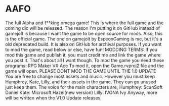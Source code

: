 # AAFO
The full Alpha and f**king omega game!
This is where the full game and the coming dlc will be
released. The reason I'm putting it on GitHub
instead of gamejolt is because I want the game
to be open source for mods. Also, this is the
official game. The one on gamejolt by EspeonGaming
is me, but it's a old deprecated build. It is also
on GitHub for archival purposes. If you want to mod
the game, read below or else, have fun!
MODDING TERMS:
If you mod this game and publish it, you must
credit me and link the game where you post it.
That's about all I want though.
To mod the game you need these programs:
RPG Maker VX Ace
To mod it, open the Game.rvproj2 file
and the game will open.
PLEASE DONT MOD THE GAME UNTIL THE 1.0 UPDATE
You are free to change most assets and music.
However you must keep Humphrey, Kate, Lilly,
and their assets in the game. They can go unused just keep them.
The voice for the main characters are,
Humphrey: ScanSoft Daniel
Kate: Microsoft Hazel(new version)
Lilly: IVONA Ivy
Anyway, more will be written when the V1.0 Update releases.
